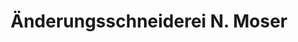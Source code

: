 ---
title: "Änderungsschneiderei N. Moser"
url: /nienburg-weser/aenderungsschneiderei-n-moser/
shop: Schneiderei
---